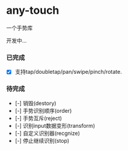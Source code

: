 # any-touch
一个手势库 

开发中...

### 已完成
- [x] 支持tap/doubletap/pan/swipe/pinch/rotate.

### 待完成
- [-] 销毁(destory)
- [-] 手势识别顺序(order)
- [-] 手势互斥(reject)
- [-] 识别input数据变形(transform)
- [-] 自定义识别器(recgnize)
- [-] 停止继续识别(stop)
